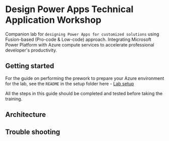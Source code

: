 # Design Power Apps Technical Application Workshop

Companion lab for `designing Power Apps for customized solutions` using Fusion-based (Pro-code & Low-code) approach. 
Integrating Microsoft Power Platform with Azure compute services to accelerate professional developer's productivity.

## Getting started

For the guide on performing the prework to prepare your Azure environment for the lab, see the `README` in the setup folder here - [Lab setup](https://github.com/felihong/taw-power-apps-power-platform/blob/main/setup/README.md)

All the steps in this guide should be completed and tested before taking the training.

## Architecture


## Trouble shooting